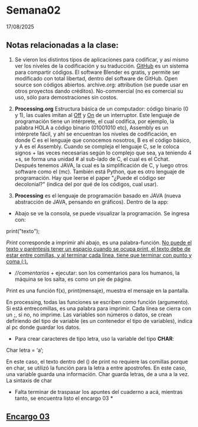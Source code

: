 # Semana02

17/08/2025

## Notas relacionadas a la clase:

1) Se vieron los distintos tipos de aplicaciones para codificar, y así mismo ver los niveles de la codificación y su traducción.
<ins>GitHub</ins> es un sistema para compartir códigos.
El software Blender es gratis, y permite ser modificado con total libertad, dentro del software de GitHub.
Open source son códigos abiertos.
archive.org: attribution (se puede usar en otros proyectos dando créditos). No-commercial (no es comercial su uso, sólo para demostraciones sin costos.

2) **Processing.org**
Estructura básica de un computador: código binario (0 y 1), las cuales imitan al <ins>Off</ins> y <ins>On</ins> de un interruptor. Este lenguaje de programación tiene un intérprete, el cual codifica, por ejemplo, la palabra HOLA a código binario (01001010 etc), Assembly es un intérprete fácil, y ahí se encuentran los niveles de codificación, en donde C es el lenguaje que conocemos nosotros, B es el código básico, y A es el Assembly. Cuando se compleja el lenguaje C, se le coloca signos + las veces necesarias según lo complejo que sea, ya teniendo 4 +s, se forma una unidad # al sub-lado de C, el cual es el Cchat. Después tenemos JAVA, la cual es la simplificación de C, y luego otros software como el (mc). También está Python, que es otro lenguaje de programación.
Hay que leerse el paper "¿Puede el código ser decolonial?" (indica del por qué de los códigos, cual usar).

3) **Processing** es el lenguaje de programación basado en JAVA (nueva abstracción de JAVA, pensando en gráficos).
Dentro de la app:

- Abajo se ve la consola, se puede visualizar la programación. Se ingresa con:

print("texto");

_Print_ corresponde a imprimir ahí abajo, es una palabra-función. <ins>No puede el texto y paréntesis tener un espacio cuando se ocupa print, el texto debe de estar entre comillas, y al terminar cada línea, tiene que terminar con punto y coma (;).</ins>

- _//comentarios_ + ejecutar: son los comentarios para los humanos, la máquina se los salta, es como un pie de página.
 
Print es una función f(x), print(mensaje), muestra el mensaje en la pantalla.

En processing, todas las funciones se escriben como función (argumento). Si está entrecomillas, es una palabra para imprimir. Cada línea se cierra con un ;, si no, no imprime.
Las variables son números o datos, se crean defiriendo del tipo de variable (es un contenedor el tipo de variables), indica al pc donde guardar los datos.

- Para crear caracteres de tipo letra, uso la variable del tipo **CHAR**:

Char letra = ‘a’;
 
En este caso, el texto dentro del () de print no requiere las comillas porque en char, se utilizó la función para la letra a entre apostrofes. En este caso, una variable guarda una información. Char guarda letras, de a una a la vez.
La sintaxis de char 

* Falta terminar de traspasar los apuntes del cuaderno a acá, mientras tanto, se encuentra listo el encargo 03 *

## **[Encargo 03](https://github.com/Martobrave/taco122-037-bitacora-martobrave/blob/6e1c9764da75e5b5828e2b28203a8fd6f4f1cc7e/Semana%2002/Encargo%2003/README.MD)**


